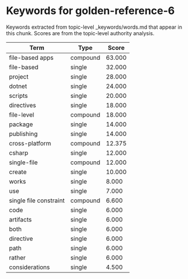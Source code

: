 # Keywords for golden-reference-6

Keywords extracted from topic-level _keywords/words.md that appear in this chunk.
Scores are from the topic-level authority analysis.

| Term | Type | Score |
|------|------|-------|
| file-based apps | compound | 63.000 |
| file-based | single | 32.000 |
| project | single | 28.000 |
| dotnet | single | 24.000 |
| scripts | single | 20.000 |
| directives | single | 18.000 |
| file-level | compound | 18.000 |
| package | single | 14.000 |
| publishing | single | 14.000 |
| cross-platform | compound | 12.375 |
| csharp | single | 12.000 |
| single-file | compound | 12.000 |
| create | single | 10.000 |
| works | single | 8.000 |
| use | single | 7.000 |
| single file constraint | compound | 6.600 |
| code | single | 6.000 |
| artifacts | single | 6.000 |
| both | single | 6.000 |
| directive | single | 6.000 |
| path | single | 6.000 |
| rather | single | 6.000 |
| considerations | single | 4.500 |
